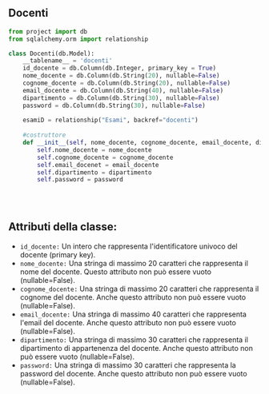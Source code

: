 ## Docenti

```python 
from project import db
from sqlalchemy.orm import relationship

class Docenti(db.Model):
    __tablename__ = 'docenti'
    id_docente = db.Column(db.Integer, primary_key = True)
    nome_docente = db.Column(db.String(20), nullable=False)
    cognome_docente = db.Column(db.String(20), nullable=False)
    email_docente = db.Column(db.String(40), nullable=False)
    dipartimento = db.Column(db.String(30), nullable=False)
    password = db.Column(db.String(30), nullable=False)
    
    esamiD = relationship("Esami", backref="docenti")
    
    #costruttore
    def __init__(self, nome_docente, cognome_docente, email_docente, dipartimento, password):
        self.nome_docente = nome_docente
        self.cognome_docente = cognome_docente
        self.email_docenet = email_docente
        self.dipartimento = dipartimento
        self.password = password
        
    
    
```

## Attributi della classe:

- `id_docente:` Un intero che rappresenta l'identificatore univoco del docente (primary key).
- `nome_docente:` Una stringa di massimo 20 caratteri che rappresenta il nome del docente. Questo attributo non può essere vuoto (nullable=False).
- `cognome_docente:` Una stringa di massimo 20 caratteri che rappresenta il cognome del docente. Anche questo attributo non può essere vuoto (nullable=False).
- `email_docente:` Una stringa di massimo 40 caratteri che rappresenta l'email del docente. Anche questo attributo non può essere vuoto (nullable=False).
- `dipartimento:` Una stringa di massimo 30 caratteri che rappresenta il dipartimento di appartenenza del docente. Anche questo attributo non può essere vuoto (nullable=False).
- `password:` Una stringa di massimo 30 caratteri che rappresenta la password del docente. Anche questo attributo non può essere vuoto (nullable=False).

